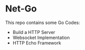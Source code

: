 # Net-Go

This repo contains some Go Codes:

- Build a HTTP Server
- Websocket Implementation
- HTTP Echo Framework


